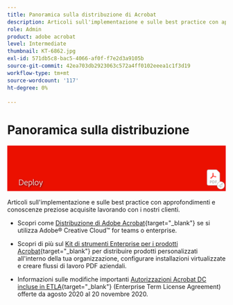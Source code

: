 ```yaml
---
title: Panoramica sulla distribuzione di Acrobat
description: Articoli sull'implementazione e sulle best practice con approfondimenti e conoscenze preziosi acquisiti lavorando con i nostri clienti
role: Admin
product: adobe acrobat
level: Intermediate
thumbnail: KT-6862.jpg
exl-id: 571db5c8-bac5-4066-af0f-f7e2d3a9105b
source-git-commit: 42ea703db2923063c572a4ff0102eeea1c1f3d19
workflow-type: tm+mt
source-wordcount: '117'
ht-degree: 0%

---
```


# Panoramica sulla distribuzione

![Immagine di distribuzione Acrobat](../assets/Hero-Deploy.png)

Articoli sull&#39;implementazione e sulle best practice con approfondimenti e conoscenze preziose acquisite lavorando con i nostri clienti.

* Scopri come [Distribuzione di Adobe Acrobat](https://helpx.adobe.com/enterprise/using/deploying-acrobat.html){target=&quot;_blank&quot;} se si utilizza Adobe® Creative Cloud™ for teams o enterprise.

* Scopri di più sul [Kit di strumenti Enterprise per i prodotti Acrobat](https://www.adobe.com/devnet-docs/acrobatetk/index.html){target=&quot;_blank&quot;} per distribuire prodotti personalizzati all&#39;interno della tua organizzazione, configurare installazioni virtualizzate e creare flussi di lavoro PDF aziendali.

* Informazioni sulle modifiche importanti [Autorizzazioni Acrobat DC incluse in ETLA](signentitlementchanges.md){target=&quot;_blank&quot;} (Enterprise Term License Agreement) offerte da agosto 2020 al 20 novembre 2020.

